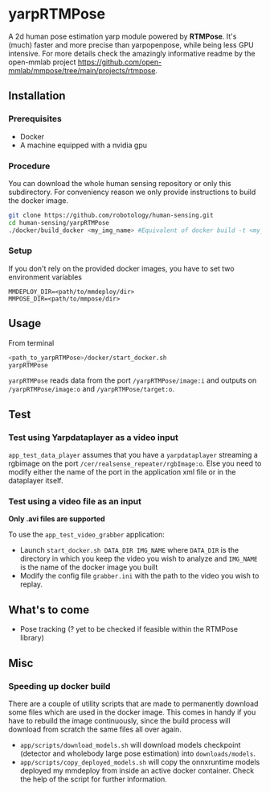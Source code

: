 # yarpRTMPose

A 2d human pose estimation yarp module powered by **RTMPose**. It's (much) faster and more precise than yarpopenpose, while being less GPU intensive. For more details check the amazingly informative readme by the open-mmlab project https://github.com/open-mmlab/mmpose/tree/main/projects/rtmpose.

## Installation

### Prerequisites

- Docker
- A machine equipped with a nvidia gpu

### Procedure

You can download the whole human sensing repository or only this subdirectory. For conveniency reason we only provide instructions to build the docker image.  

```sh
git clone https://github.com/robotology/human-sensing.git
cd human-sensing/yarpRTMPose
./docker/build_docker <my_img_name> #Equivalent of docker build -t <my_img_name> . 
```

### Setup

If you don't rely on the provided docker images, you have to set two environment variables 
```
MMDEPLOY_DIR=<path/to/mmdeploy/dir>
MMPOSE_DIR=<path/to/mmpose/dir>
```
 

## Usage

From terminal

```sh
<path_to_yarpRTMPose>/docker/start_docker.sh
yarpRTMPose
```

`yarpRTMPose` reads data from the port `/yarpRTMPose/image:i` and outputs on `/yarpRTMPose/image:o` and `/yarpRTMPose/target:o`. 

## Test

### Test using Yarpdataplayer as a video input

`app_test_data_player` assumes that you have a `yarpdataplayer` streaming a rgbimage on the port `/cer/realsense_repeater/rgbImage:o`. Else you need to modify either the name of the port in the application xml file or in the dataplayer itself.

### Test using a video file as an input

**Only .avi files are supported**

To use the `app_test_video_grabber` application:
- Launch `start_docker.sh DATA_DIR IMG_NAME` where `DATA_DIR` is the directory in which you keep the video you wish to analyze and `IMG_NAME` is the name of the docker image you built 
- Modify the config file `grabber.ini` with the path to the video you wish to replay.

## What's to come

- Pose tracking (? yet to be checked if feasible within the RTMPose library)

## Misc

### Speeding up docker build

There are a couple of utility scripts that are made to permanently download some files which are used in the docker image. This comes in handy if you have to rebuild the image continuously, since the build process will download from scratch the same files all over again.

- `app/scripts/download_models.sh` will download models checkpoint (detector and wholebody large pose estimation) into `downloads/models`.
- `app/scripts/copy_deployed_models.sh` will copy the onnxruntime models deployed my mmdeploy from inside an active docker container. Check the help of the script for further information.
